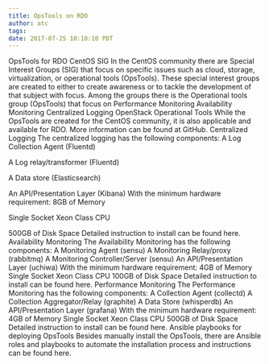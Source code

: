 ```yaml
---
title: OpsTools on RDO
author: atc
tags: 
date: 2017-07-25 10:10:10 PDT
---
```

OpsTools for RDO
CentOS SIG
In the CentOS community there are Special Interest Groups (SIG) that focus on specific issues such as cloud, storage, virtualization, or operational tools (OpsTools).  These special interest groups are created to either to create awareness or to tackle the development of that subject with focus. Among the groups there is the Operational tools group (OpsTools) that focus on 
Performance Monitoring
Availability Monitoring
Centralized Logging 
OpenStack Operational Tools
While the OpsTools are created for the CentOS community, it is also applicable and available for RDO. More information can be found at GitHub.
Centralized Logging
The centralized logging has the following components:
A Log Collection Agent (Fluentd)


A Log relay/transformer (Fluentd)


A Data store (Elasticsearch)

An API/Presentation Layer (Kibana)
With the minimum hardware requirement:
8GB of Memory


Single Socket Xeon Class CPU

500GB of Disk Space
Detailed instruction to install can be found here.
Availability Monitoring
The Availability Monitoring has the following components:
A Monitoring Agent (sensu)
A Monitoring Relay/proxy (rabbitmq)
A Monitoring Controller/Server (sensu)
An API/Presentation Layer (uchiwa)
With the minimum hardware requirement:
4GB of Memory
Single Socket Xeon Class CPU
100GB of Disk Space
Detailed instruction to install can be found here.
Performance Monitoring
The Performance Monitoring has the following components:
A Collection Agent (collectd)
A Collection Aggregator/Relay (graphite)
A Data Store (whisperdb)
An API/Presentation Layer (grafana)
With the minimum hardware requirement:
4GB of Memory
Single Socket Xeon Class CPU
500GB of Disk Space
Detailed instruction to install can be found here.
Ansible playbooks for deploying OpsTools
Besides manually install the OpsTools, there are Ansible roles and playbooks to automate the installation process and instructions can be found here.


